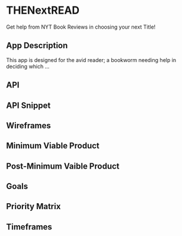 # THENextREAD
Get help from NYT Book Reviews in choosing your next Title!

## App Description

This app is designed for the avid reader; a bookworm needing help in deciding which ...

## API

## API Snippet

## Wireframes

## Minimum Viable Product

## Post-Minimum Vaible Product

## Goals

## Priority Matrix

## Timeframes
